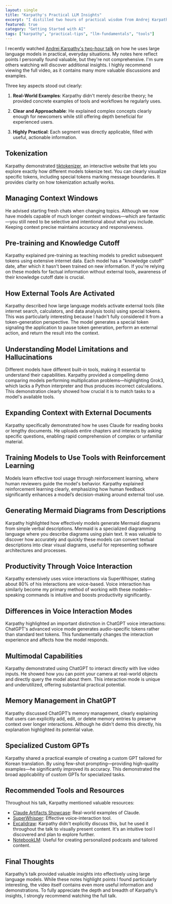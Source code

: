 ```yaml
---
layout: single
title: "Karpathy's Practical LLM Insights"
excerpt: "I distilled two hours of practical wisdom from Andrej Karpathy on using large language models effectively — real tools, clear explanations, and valuable tips you can apply immediately."
featured: true
category: "Getting Started with AI"
tags: ["karpathy", "practical-tips", "llm-fundamentals", "tools"]
---
```


I recently watched [Andrej Karpathy's two-hour talk](https://www.youtube.com/watch?v=EWvNQjAaOHw) on how he uses large language models in practical, everyday situations. My notes here reflect points I personally found valuable, but they're not comprehensive. I'm sure others watching will discover additional insights. I highly recommend viewing the full video, as it contains many more valuable discussions and examples.

Three key aspects stood out clearly:

1. **Real-World Examples**: Karpathy didn't merely describe theory; he provided concrete examples of tools and workflows he regularly uses.

2. **Clear and Approachable**: He explained complex concepts clearly enough for newcomers while still offering depth beneficial for experienced users.

3. **Highly Practical**: Each segment was directly applicable, filled with useful, actionable information.

## Tokenization

Karpathy demonstrated [tiktokenizer](https://tiktokenizer.vercel.app/), an interactive website that lets you explore exactly how different models tokenize text. You can clearly visualize specific tokens, including special tokens marking message boundaries. It provides clarity on how tokenization actually works.

## Managing Context Windows

He advised starting fresh chats when changing topics. Although we now have models capable of much longer context windows—which are fantastic—you still need to be selective and intentional about what you include. Keeping context precise maintains accuracy and responsiveness.

## Pre-training and Knowledge Cutoff

Karpathy explained pre-training as teaching models to predict subsequent tokens using extensive internet data. Each model has a "knowledge cutoff" date, after which it hasn't been trained on new information. If you're relying on these models for factual information without external tools, awareness of their knowledge cutoff date is crucial.

## How External Tools Are Activated

Karpathy described how large language models activate external tools (like internet search, calculators, and data analysis tools) using special tokens. This was particularly interesting because I hadn't fully considered it from a token-generation perspective. The model generates a special token signaling the application to pause token generation, perform an external action, and return the result into the context.

## Understanding Model Limitations and Hallucinations

Different models have different built-in tools, making it essential to understand their capabilities. Karpathy provided a compelling demo comparing models performing multiplication problems—highlighting Grok3, which lacks a Python interpreter and thus produces incorrect calculations. This demonstration clearly showed how crucial it is to match tasks to a model's available tools.

## Expanding Context with External Documents

Karpathy specifically demonstrated how he uses Claude for reading books or lengthy documents. He uploads entire chapters and interacts by asking specific questions, enabling rapid comprehension of complex or unfamiliar material.

## Training Models to Use Tools with Reinforcement Learning

Models learn effective tool usage through reinforcement learning, where human reviewers guide the model's behavior. Karpathy explained reinforcement learning clearly, emphasizing how human feedback significantly enhances a model’s decision-making around external tool use.

## Generating Mermaid Diagrams from Descriptions

Karpathy highlighted how effectively models generate Mermaid diagrams from simple verbal descriptions. Mermaid is a specialized diagramming language where you describe diagrams using plain text. It was valuable to discover how accurately and quickly these models can convert textual descriptions into clear visual diagrams, useful for representing software architectures and processes.

## Productivity Through Voice Interaction

Karpathy extensively uses voice interactions via SuperWhisper, stating about 80% of his interactions are voice-based. Voice interaction has similarly become my primary method of working with these models—speaking commands is intuitive and boosts productivity significantly.

## Differences in Voice Interaction Modes

Karpathy highlighted an important distinction in ChatGPT voice interactions: ChatGPT's advanced voice mode generates audio-specific tokens rather than standard text tokens. This fundamentally changes the interaction experience and affects how the model responds.

## Multimodal Capabilities

Karpathy demonstrated using ChatGPT to interact directly with live video inputs. He showed how you can point your camera at real-world objects and directly query the model about them. This interaction mode is unique and underutilized, offering substantial practical potential.

## Memory Management in ChatGPT

Karpathy discussed ChatGPT’s memory management, clearly explaining that users can explicitly add, edit, or delete memory entries to preserve context over longer interactions. Although he didn't demo this directly, his explanation highlighted its potential value.

## Specialized Custom GPTs

Karpathy shared a practical example of creating a custom GPT tailored for Korean translation. By using few-shot prompting—providing high-quality examples—he significantly improved its accuracy. This demonstrated the broad applicability of custom GPTs for specialized tasks.

## Recommended Tools and Resources

Throughout his talk, Karpathy mentioned valuable resources:

- [Claude Artifacts Showcase](https://claudeartifacts.com/): Real-world examples of Claude.
- [SuperWhisper](http://superwhisper.com/): Effective voice-interaction tool.
- [Excalidraw](https://excalidraw.com/): Karpathy didn't explicitly discuss this, but he used it throughout the talk to visually present content. It's an intuitive tool I discovered and plan to explore further.
- [NotebookLM](https://notebooklm.google.com): Useful for creating personalized podcasts and tailored content.

## Final Thoughts

Karpathy’s talk provided valuable insights into effectively using large language models. While these notes highlight points I found particularly interesting, the video itself contains even more useful information and demonstrations. To fully appreciate the depth and breadth of Karpathy’s insights, I strongly recommend watching the full talk.
